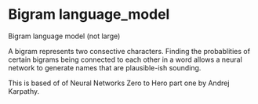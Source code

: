 # Bigram language_model
Bigram language model (not large)

A bigram represents two consective characters. Finding the probablities of certain bigrams being connected to each other in a word allows a neural network to generate names that are plausible-ish sounding.

This is based of of Neural Networks Zero to Hero part one by Andrej Karpathy.
